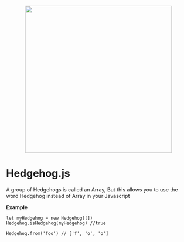 <p align="center">
  <img src="https://user-images.githubusercontent.com/11928027/54430768-58b14f80-4703-11e9-8aad-8bca6c8fca98.gif" width="400px">
</p>
<h1>Hedgehog.js</h1>  

A group of Hedgehogs is called an Array, But this allows you to use the word Hedgehog instead of Array in your Javascript

**Example**

```
let myHedgehog = new Hedgehog([])
Hedgehog.isHedgehog(myHedgehog) //true

Hedgehog.from('foo') // ['f', 'o', 'o']
```
